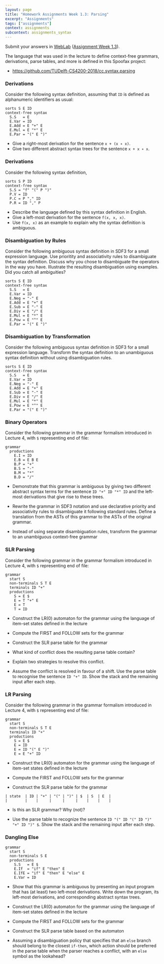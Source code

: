 ```yaml
---
layout: page
title: "Homework Assignments Week 1.3: Parsing"
excerpt: "Assignments"
tags: ["assignments"]
context: assignments
subcontext: assignments_syntax
---
```


Submit your answers in [WebLab](https://weblab.tudelft.nl/cs4200/2019-2020/) ([Assignment Week 1.3](https://weblab.tudelft.nl/cs4200/2019-2020/assignment/20444/view)).

The language that was used in the lecture to define context-free grammars, derivations, parse tables, and more is defined in this Spoofax project:

- https://github.com/TUDelft-CS4200-2018/cc.syntax.parsing

### Derivations

Consider the following syntax definition, assuming that `ID` is defined as alphanumeric identifiers as usual:

```
sorts S E ID
context-free syntax
  S.S   = E
  E.Var = ID
  E.Add = E "+" E
  E.Mul = E "*" E
  E.Par = "(" E ")"
```

- Give a right-most derivation for the sentence `x + (x ∗ x)`.
- Give two different abstract syntax trees for the sentence `x + x ∗ x`.

### Derivations

Consider the following syntax definition,

```
sorts S P ID
context-free syntax
  S.S = "f" "(" P ")"
  P.V = ID
  P.C = P "," ID
  P.R = ID "," P
```

- Describe the language defined by this syntax definition in English.
- Give a left-most derivation for the sentence `f(x, x, x)`.
- Use `f(x, x)` as an example to explain why the syntax definition is ambiguous.

### Disambiguation by Rules

Consider the following ambiguous syntax definition in SDF3 for a small expression language. Use prioritity and associativity rules to disambiguate the syntax definition. Discuss why you chose to disambiguate the operators in the way you have. Illustrate the resulting disambiguation using examples. Did you catch all ambiguities?

```
sorts S E ID
context-free syntax
  S.S   = E
  E.Var = ID
  E.Neg = "-" E
  E.Add = E "+" E
  E.Sub = E "-" E
  E.Div = E "/" E
  E.Mul = E "*" E
  E.Pow = E "^" E
  E.Par = "(" E ")"
```

### Disambiguation by Transformation

Consider the following ambiguous syntax definition in SDF3 for a small expression language. Transform the syntax definition to an unambiguous syntax definition without using disambiguation rules.

```
sorts S E ID
context-free syntax
  S.S   = E
  E.Var = ID
  E.Neg = "-" E
  E.Add = E "+" E
  E.Sub = E "-" E
  E.Div = E "/" E
  E.Mul = E "*" E
  E.Pow = E "^" E
  E.Par = "(" E ")"
```

### Binary Operators

Consider the following grammar in the grammar formalism introduced in Lecture 4, with `$` representing end of file:

```
grammar
  productions
    E.I = ID
    E.B = E B E
    B.P = "+"
    B.S = "-"
    B.M = "*"
    B.D = "/"
```

- Demonstrate that this grammar is ambiguous by giving two different
abstract syntax terms for the sentence `ID "+" ID "*" ID` and the left-most
derivations that give rise to these trees.

- Rewrite the grammar in SDF3 notation and use declarative priority and
associativity rules to disambiguate it following standard rules. Define a
translation from the ASTs of this grammar to the ASTs of the original grammar.

- Instead of using separate disambiguation rules, transform the grammar to an
unambiguous context-free grammar

### SLR Parsing

Consider the following grammar in the grammar formalism introduced in Lecture 4, with `$` representing end of file:

```
grammar
  start S
  non-terminals S T E
  terminals ID "+"
  productions
    S = E $
    E = T "+" E
    E = T
    T = ID
```

- Construct the LR(0) automaton for the grammar using the language of item-set states defined in the lecture

- Compute the FIRST and FOLLOW sets for the grammar

- Construct the SLR parse table for the grammar

- What kind of conflict does the resulting parse table contain?

- Explain two strategies to resolve this conflict.

- Assume the conflict is resolved in favour of a shift. Use the parse table to recognise the sentence `ID "+" ID`. Show the stack and the remaining input after each step.

### LR Parsing

Consider the following grammar in the grammar formalism introduced in Lecture 4, with `$` representing end of file:

```
grammar
  start S
  non-terminals S T E
  terminals ID "+"
  productions
    S = E $
    E = ID
    E = ID "(" E ")"
    E = E "+" ID
```

- Construct the LR(0) automaton for the grammar using the language of item-set states defined in the lecture

- Compute the FIRST and FOLLOW sets for the grammar

- Construct the SLR parse table for the grammar

```
| state  | ID | "+" | "(" | ")" | $  | S  | E  |
|        |    |     |     |     |    |    |    |
```

- Is this an SLR grammar? Why (not)?

- Use the parse table to recognize the sentence `ID "(" ID "(" ID ")" "+" ID ")" $`. Show the stack and the remaining input after each step.


### Dangling Else

```
grammar
  start S
  non-terminals S E
  productions
    S.S   = E $
    E.If  = "if" E "then" E
    E.IfE = "if" E "then" E "else" E
    E.Var = ID
```

- Show that this grammar is ambiguous by presenting an input program that has (at least) two left-most derivations. Write down the program, its left-most derivations, and corresponding abstract syntax trees.

- Construct the LR(0) automaton for the grammar using the language of item-set states defined in the lecture

- Compute the FIRST and FOLLOW sets for the grammar

- Construct the SLR parse table based on the automaton

- Assuming a disambiguation policy that specifies that an `else` branch should belong to the closest `if-then`, which action should be preferred in the parse table when the parser reaches a conflict, with an `else` symbol as the lookahead?
